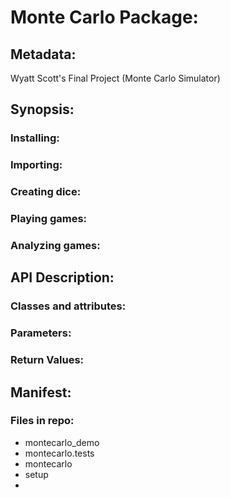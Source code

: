 # Monte Carlo Package:

## Metadata:
Wyatt Scott's Final Project (Monte Carlo Simulator)


## Synopsis:

### Installing:

### Importing:

### Creating dice:

### Playing games:

### Analyzing games:


## API Description:

### Classes and attributes:

### Parameters:

### Return Values:


## Manifest:

### Files in repo:
- montecarlo_demo
- montecarlo.tests
- montecarlo
- setup
-
